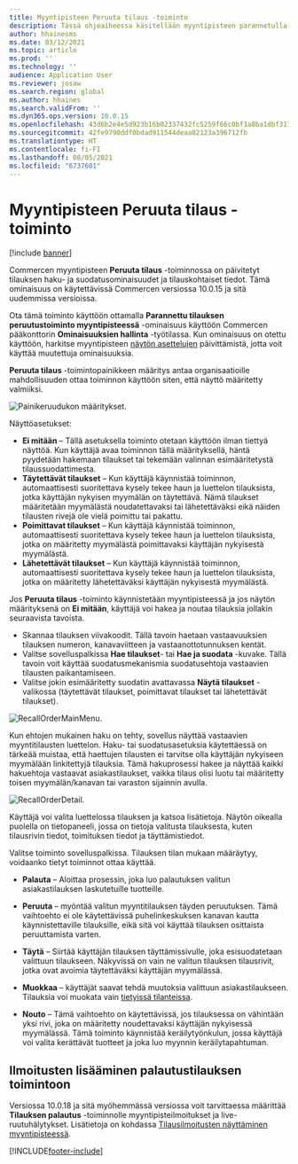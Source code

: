 ```yaml
---
title: Myyntipisteen Peruuta tilaus -toiminto
description: Tässä ohjeaiheessa käsitellään myyntipisteen parannetulla tilausten peruutussivuilla olevia ominaisuuksia.
author: hhainesms
ms.date: 03/12/2021
ms.topic: article
ms.prod: ''
ms.technology: ''
audience: Application User
ms.reviewer: josaw
ms.search.region: global
ms.author: hhaines
ms.search.validFrom: ''
ms.dyn365.ops.version: 10.0.15
ms.openlocfilehash: 43d6b2e4e5d923b16b02337432fc5259f66c0bf1a8ba1dbf311fb76cb3f085e1
ms.sourcegitcommit: 42fe9790ddf0bdad911544deaa82123a396712fb
ms.translationtype: HT
ms.contentlocale: fi-FI
ms.lasthandoff: 08/05/2021
ms.locfileid: "6737601"
---
```

# <a name="recall-order-operation-in-pos"></a>Myyntipisteen Peruuta tilaus -toiminto

[!include [banner](includes/banner.md)]

Commercen myyntipisteen **Peruuta tilaus** -toiminnossa on päivitetyt tilauksen haku- ja suodatusominaisuudet ja tilauskohtaiset tiedot. Tämä ominaisuus on käytettävissä Commercen versiossa 10.0.15 ja sitä uudemmissa versioissa.

Ota tämä toiminto käyttöön ottamalla **Parannettu tilauksen peruutustoiminto myyntipisteessä** -ominaisuus käyttöön Commercen pääkonttorin **Ominaisuuksien hallinta** -työtilassa. Kun ominaisuus on otettu käyttöön, harkitse myyntipisteen [näytön asettelujen](pos-screen-layouts.md) päivittämistä, jotta voit käyttää muutettuja ominaisuuksia.

**Peruuta tilaus** -toimintopainikkeen määritys antaa organisaatioille mahdollisuuden ottaa toiminnon käyttöön siten, että näyttö määritetty valmiiksi.

![Painikeruudukon määritykset.](media/recallorderbuttongrid.png)

Näyttöasetukset:
- **Ei mitään** – Tällä asetuksella toiminto otetaan käyttöön ilman tiettyä näyttöä. Kun käyttäjä avaa toiminnon tällä määrityksellä, häntä pyydetään hakemaan tilaukset tai tekemään valinnan esimääritetystä tilaussuodattimesta.
- **Täytettävät tilaukset** – Kun käyttäjä käynnistää toiminnon, automaattisesti suoritettava kysely tekee haun ja luettelon tilauksista, jotka käyttäjän nykyisen myymälän on täytettävä. Nämä tilaukset määritetään myymälästä noudatettavaksi tai lähetettäväksi eikä näiden tilausten rivejä ole vielä poimittu tai pakattu.
- **Poimittavat tilaukset** – Kun käyttäjä käynnistää toiminnon, automaattisesti suoritettava kysely tekee haun ja luettelon tilauksista, jotka on määritetty myymälästä poimittavaksi käyttäjän nykyisestä myymälästä.
- **Lähetettävät tilaukset** – Kun käyttäjä käynnistää toiminnon, automaattisesti suoritettava kysely tekee haun ja luettelon tilauksista, jotka on määritetty lähetettäväksi käyttäjän nykyisestä myymälästä.

Jos **Peruuta tilaus** -toiminto käynnistetään myyntipisteessä ja jos näytön määrityksenä on **Ei mitään**, käyttäjä voi hakea ja noutaa tilauksia jollakin seuraavista tavoista.
- Skannaa tilauksen viivakoodit. Tällä tavoin haetaan vastaavuuksien tilauksen numeron, kanavaviitteen ja vastaanottotunnuksen kentät.
- Valitse sovelluspalkissa **Hae tilaukset**- tai **Hae ja suodata** -kuvake. Tällä tavoin voit käyttää suodatusmekanismia suodatusehtoja vastaavien tilausten paikantamiseen.
- Valitse jokin esimääritetty suodatin avattavassa **Näytä tilaukset** -valikossa (täytettävät tilaukset, poimittavat tilaukset tai lähetettävät tilaukset).

![RecallOrderMainMenu.](media/recallordermain.png)

Kun ehtojen mukainen haku on tehty, sovellus näyttää vastaavien myyntitilausten luettelon. Haku- tai suodatusasetuksia käytettäessä on tärkeää muistaa, että haettujen tilausten ei tarvitse olla käyttäjän nykyiseen myymälään linkitettyjä tilauksia. Tämä hakuprosessi hakee ja näyttää kaikki hakuehtoja vastaavat asiakastilaukset, vaikka tilaus olisi luotu tai määritetty toisen myymälän/kanavan tai varaston sijainnin avulla.

![RecallOrderDetail.](media/orderrecalldetail.png)

Käyttäjä voi valita luettelossa tilauksen ja katsoa lisätietoja. Näytön oikealla puolella on tietopaneeli, jossa on tietoja valitusta tilauksesta, kuten tilausrivin tiedot, toimituksen tiedot ja täyttämistiedot.

Valitse toiminto sovelluspalkissa. Tilauksen tilan mukaan määräytyy, voidaanko tietyt toiminnot ottaa käyttää.

- **Palauta** – Aloittaa prosessin, joka luo palautuksen valitun asiakastilauksen laskutetuille tuotteille.

- **Peruuta** – myöntää valitun myyntitilauksen täyden peruutuksen. Tämä vaihtoehto ei ole käytettävissä puhelinkeskuksen kanavan kautta käynnistettaville tilauksille, eikä sitä voi käyttää tilauksen osittaista peruuttamista varten.

- **Täytä** – Siirtää käyttäjän tilauksen täyttämissivulle, joka esisuodatetaan valittuun tilaukseen. Näkyvissä on vain ne valitun tilauksen tilausrivit, jotka ovat avoimia täytettäväksi käyttäjän myymälässä.

- **Muokkaa** – käyttäjät saavat tehdä muutoksia valittuun asiakastilaukseen. Tilauksia voi muokata vain [tietyissä tilanteissa](customer-orders-overview.md#edit-an-existing-customer-order).

- **Nouto** – Tämä vaihtoehto on käytettävissä, jos tilauksessa on vähintään yksi rivi, joka on määritetty noudettavaksi käyttäjän nykyisessä myymälässä. Tämä toiminto käynnistää keräilytyönkulun, jossa käyttäjä voi valita kerättävät tuotteet ja joka luo myynnin keräilytapahtuman.

## <a name="add-notifications-to-the-recall-order-operation"></a>Ilmoitusten lisääminen palautustilauksen toimintoon

Versiossa 10.0.18 ja sitä myöhemmässä versiossa voit tarvittaessa määrittää **Tilauksen palautus** -toiminnolle myyntipisteilmoitukset ja live- ruutuhälytykset. Lisätietoja on kohdassa [Tilausilmoitusten näyttäminen myyntipisteessä](notifications-pos.md).  

[!INCLUDE[footer-include](../includes/footer-banner.md)]
